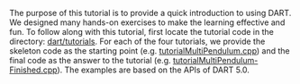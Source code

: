 The purpose of this tutorial is to provide a quick introduction to
using DART. We designed many hands-on exercises to make the learning
effective and fun. To follow along with this tutorial, first locate
the tutorial code in the directory: [dart/tutorials](https://github.com/dartsim/dart/tree/release-5.1/tutorials). For each of the
four tutorials, we provide the skeleton code as the starting point
(e.g. [tutorialMultiPendulum.cpp](https://github.com/dartsim/dart/blob/release-5.1/tutorials/tutorialMultiPendulum.cpp)) and
the final code as the answer to the tutorial (e.g. [tutorialMultiPendulum-Finished.cpp](https://github.com/dartsim/dart/blob/release-5.1/tutorials/tutorialMultiPendulum-Finished.cpp)). The examples are based on the APIs of DART 5.0.
